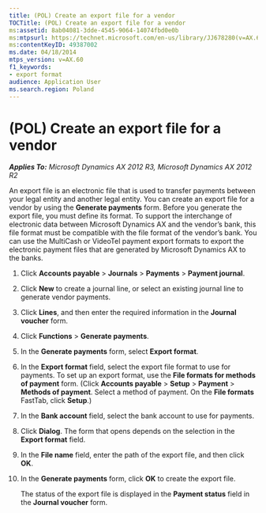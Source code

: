```yaml
---
title: (POL) Create an export file for a vendor
TOCTitle: (POL) Create an export file for a vendor
ms:assetid: 8ab04081-3dde-4545-9064-14074fbd0e0b
ms:mtpsurl: https://technet.microsoft.com/en-us/library/JJ678280(v=AX.60)
ms:contentKeyID: 49387002
ms.date: 04/18/2014
mtps_version: v=AX.60
f1_keywords:
- export format
audience: Application User
ms.search.region: Poland
---
```


# (POL) Create an export file for a vendor 


_**Applies To:** Microsoft Dynamics AX 2012 R3, Microsoft Dynamics AX 2012 R2_

An export file is an electronic file that is used to transfer payments between your legal entity and another legal entity. You can create an export file for a vendor by using the **Generate payments** form. Before you generate the export file, you must define its format. To support the interchange of electronic data between Microsoft Dynamics AX and the vendor’s bank, this file format must be compatible with the file format of the vendor’s bank. You can use the MultiCash or VideoTel payment export formats to export the electronic payment files that are generated by Microsoft Dynamics AX to the banks.

1.  Click **Accounts payable** \> **Journals** \> **Payments** \> **Payment journal**.

2.  Click **New** to create a journal line, or select an existing journal line to generate vendor payments.

3.  Click **Lines**, and then enter the required information in the **Journal voucher** form.

4.  Click **Functions** \> **Generate payments**.

5.  In the **Generate payments** form, select **Export format**.

6.  In the **Export format** field, select the export file format to use for payments. To set up an export format, use the **File formats for methods of payment** form. (Click **Accounts payable** \> **Setup** \> **Payment** \> **Methods of payment**. Select a method of payment. On the **File formats** FastTab, click **Setup**.)

7.  In the **Bank account** field, select the bank account to use for payments.

8.  Click **Dialog**. The form that opens depends on the selection in the **Export format** field.

9.  In the **File name** field, enter the path of the export file, and then click **OK**.

10. In the **Generate payments** form, click **OK** to create the export file.
    
    The status of the export file is displayed in the **Payment status** field in the **Journal voucher** form.

  


